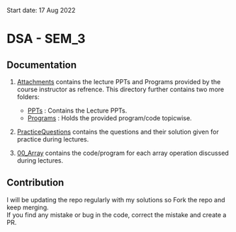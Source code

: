 Start date: 17 Aug 2022

#  DSA - SEM_3

## Documentation 

1. [Attachments](./Attachments/) contains the lecture PPTs and Programs provided by the course instructor as refrence. This directory further contains two more folders: 
    - [PPTs](./Attachments/PPT/) : Contains the Lecture PPTs.
    - [Programs](./Attachments/Programs/) : Holds the provided  program/code topicwise.

2. [PracticeQuestions](./PracticeQuestions/) contains the questions and their solution given for practice during lectures. 

3. [00_Array](./00_Array/) contains the code/program for each array operation discussed during lectures.

## Contribution 
I will be updating the repo regularly with my solutions so Fork the repo and keep merging. </br>
If you find any mistake or bug in the code, correct the mistake and create a PR.  